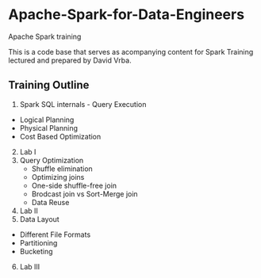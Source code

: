 # Apache-Spark-for-Data-Engineers
Apache Spark training

This is a code base that serves as acompanying content for Spark Training lectured and prepared by David Vrba.

## Training Outline
1. Spark SQL internals - Query Execution
  * Logical Planning
  * Physical Planning
  * Cost Based Optimization
2. Lab I
3. Query Optimization
    * Shuffle elimination
    * Optimizing joins
    * One-side shuffle-free join
    * Brodcast join vs Sort-Merge join
    * Data Reuse
4. Lab II
5. Data Layout
  * Different File Formats
  * Partitioning
  * Bucketing
6. Lab III
